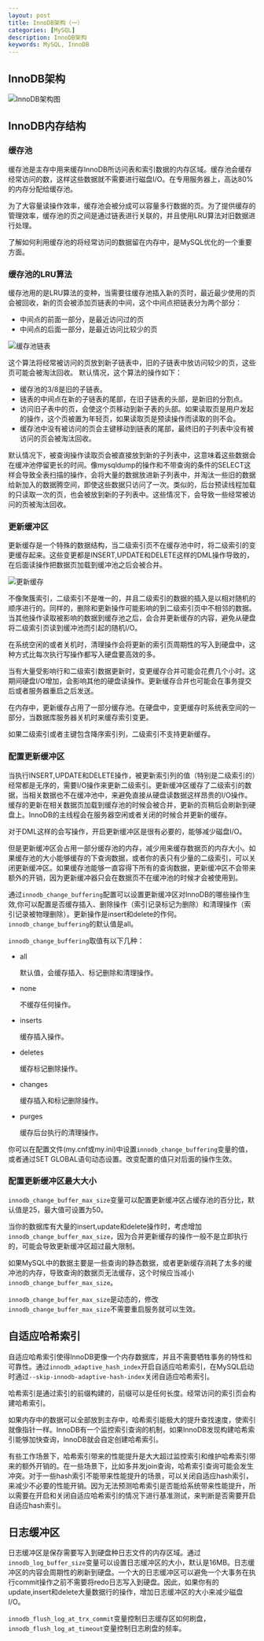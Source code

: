 ```yaml
---
layout: post
title: InnoDB架构（一）
categories: [MySQL]
description: InnoDB架构
keywords: MySQL, InnoDB
---
```


## InnoDB架构

![InnoDB架构图](https://raw.githubusercontent.com/qinchunabng/qinchunabng.github.io/master/images/posts/mysql/innodb-architecture-8-0.png)

## InnoDB内存结构

### 缓存池

缓存池是主存中用来缓存InnoDB所访问表和索引数据的内存区域。缓存池会缓存经常访问的数，这样这些数据就不需要进行磁盘I/O。在专用服务器上，高达80%的内存分配给缓存池。

为了大容量读操作效率，缓存池会被分成可以容量多行数据的页。为了提供缓存的管理效率，缓存池的页之间是通过链表进行关联的，并且使用LRU算法对旧数据进行处理。

了解如何利用缓存池的将经常访问的数据留在内存中，是MySQL优化的一个重要方面。

### 缓存池的LRU算法

缓存池用的是LRU算法的变种，当需要往缓存池插入新的页时，最近最少使用的页会被回收，新的页会被添加页链表的中间，这个中间点把链表分为两个部分：
- 中间点的前面一部分，是最近访问过的页
- 中间点的后面一部分，是最近访问比较少的页
  
![缓存池链表](https://github.com/qinchunabng/qinchunabng.github.io/blob/master/images/posts/mysql/innodb-buffer-pool-list.png?raw=true)

这个算法将经常被访问的页放到新子链表中，旧的子链表中放访问较少的页，这些页可能会被淘汰回收。
默认情况，这个算法的操作如下：
- 缓存池的3/8是旧的子链表。
- 链表的中间点在新的子链表的尾部，在旧子链表的头部，是新旧的分割点。
- 访问旧子表中的页，会使这个页移动到新子表的头部。如果读取页是用户发起的操作，这个页被置为年轻页，如果读取页是预读操作而读取的则不会。
- 缓存池中没有被访问的页会主键移动到链表的尾部，最终旧的子列表中没有被访问的页会被淘汰回收。
  
默认情况下，被查询操作读取页会被直接放到新的子列表中，这意味着这些数据会在缓冲池停留更长的时间。像mysqldump的操作和不带查询的条件的SELECT这样会导致全表扫描的操作，会将大量的数据放进新子列表中，并淘汰一些旧的数据给新加入的数据腾空间，即使这些数据只访问了一次。类似的，后台预读线程加载的只读取一次的页，也会被放到新的子列表中。这些情况下，会导致一些经常被访问的页被淘汰回收。

### 更新缓冲区

更新缓存是一个特殊的数据结构，当二级索引页不在缓存池中时，将二级索引的变更缓存起来。这些变更都是INSERT,UPDATE和DELETE这样的DML操作导致的，在后面读操作把数据页加载到缓冲池之后会被合并。

![更新缓存](https://github.com/qinchunabng/qinchunabng.github.io/blob/master/images/posts/mysql/innodb-change-buffer.png?raw=true)

不像聚簇索引，二级索引不是唯一的，并且二级索引的数据的插入是以相对随机的顺序进行的。同样的，删除和更新操作可能影响的到二级索引页中不相邻的数据。当其他操作读取被影响的数据到缓存池之后，会合并更新缓存的内容，避免从硬盘将二级索引页读到缓冲池而引起的随机I/O。

在系统空闲的或者关机时，清理操作会将更新的索引页周期性的写入到硬盘中，这种方式比每次执行写操作都写入硬盘要高效的多。

当有大量受影响行和二级索引数据更新时，变更缓存合并可能会花费几个小时。这期间硬盘I/O增加，会影响其他的硬盘读操作。更新缓存合并也可能会在事务提交后或者服务器重启之后发送。

在内存中，更新缓存占用了一部分缓存池。在硬盘中，变更缓存时系统表空间的一部分，当数据库服务器关机时来缓存索引变更。

如果二级索引或者主键包含降序索引列，二级索引不支持更新缓存。

### 配置更新缓冲区

当执行INSERT,UPDATE和DELETE操作，被更新索引列的值（特别是二级索引的）经常都是无序的，需要I/O操作来更新二级索引。更新缓冲区缓存了二级索引的数据，当相关数据也不在缓冲池中，来避免直接从硬盘读数据这样昂贵的I/O操作。缓存的更新在相关数据页加载到缓存池的时候会被合并，更新的页稍后会刷新到硬盘上。InnoDB的主线程会在服务器空闲或者关闭的时候合并更新的缓存。

对于DML这样的会写操作，开启更新缓冲区是很有必要的，能够减少磁盘I/O。

但是更新缓冲区会占用一部分缓存池的内存，减少用来缓存数据页的内存大小。如果缓存池的大小能够缓存的下查询数据，或者你的表只有少量的二级索引，可以关闭更新缓冲区。如果缓存池能够一直容得下所有的查询数据，更新缓冲区不会带来额外的开销，因为更新缓冲器只会在数据页不在缓冲池的时候才会被使用到。

通过`innodb_change_buffering`配置可以设置更新缓冲区对InnoDB的哪些操作生效,你可以配置是否缓存插入、删除操作（索引记录标记为删除）和清理操作（索引记录被物理删除）。更新操作是insert和delete的作何。`innodb_change_buffering`的默认值是all。

`innodb_change_buffering`取值有以下几种：

- all
  
  默认值，会缓存插入、标记删除和清理操作。

- none
  
  不缓存任何操作。

- inserts
  
  缓存插入操作。

- deletes
  
  缓存标记删除操作。

- changes
  
  缓存插入和标记删除操作。

- purges
  
  缓存后台执行的清理操作。

你可以在配置文件(my.cnf或my.ini)中设置`innodb_change_buffering`变量的值，或者通过SET GLOBAL语句动态设置。改变配置的值只对后面的操作生效。

### 配置更新缓冲区最大大小

`innodb_change_buffer_max_size`变量可以配置更新缓冲区占缓存池的百分比，默认值是25，最大值可设置为50。

当你的数据库有大量的insert,update和delete操作时，考虑增加` innodb_change_buffer_max_size`，因为合并更新缓存的操作一般不是立即执行的，可能会导致更新缓冲区超过最大限制。

如果MySQL中的数据主要是一些查询的静态数据，或者更新缓存消耗了太多的缓冲池的内存，导致查询的数据页无法缓存，这个时候应当减小` innodb_change_buffer_max_size`。

`innodb_change_buffer_max_size`是动态的，修改` innodb_change_buffer_max_size`不需要重启服务就可以生效。

## 自适应哈希索引

自适应哈希索引使得InnoDB更像一个内存数据库，并且不需要牺牲事务的特性和可靠性。通过`innodb_adaptive_hash_index`开启自适应哈希索引，在MySQL启动时通过`--skip-innodb-adaptive-hash-index`关闭自适应哈希索引。

哈希索引是通过索引的前缀构建的，前缀可以是任何长度。经常访问的索引页会构建哈希索引。

如果内存中的数据可以全部放到主存中，哈希索引能极大的提升查找速度，使索引就像指针一样。InnoDB有一个监控索引查询的机制，如果InnoDB发现构建哈希索引能够加快查询，InnoDB就会自定创建哈希索引。

有些工作场景下，哈希索引带来的性能提升是大大超过监控索引和维护哈希索引带来的额外开销的。在一些场景下，比如多并发join查询，哈希索引查询可能会发生冲突。对于一些hash索引不能带来性能提升的场景，可以关闭自适应hash索引，来减少不必要的性能开销。因为无法预测哈希索引是否能给系统带来性能提升，所以需要在开启和关闭自适应哈希索引的情况下进行基准测试，来判断是否需要开启自适应hash索引。

## 日志缓冲区

日志缓冲区是保存需要写入到硬盘种日志文件的内存区域。通过`innodb_log_buffer_size`变量可以设置日志缓冲区的大小，默认是16MB。日志缓冲区的内容会周期性的刷新到硬盘。一个大的日志缓冲区可以避免一个大事务在执行commit操作之前不需要将redo日志写入到硬盘。因此，如果你有的update,insert和delete大量数据行的操作，增加日志缓冲区的大小来减少磁盘I/O。

`innodb_flush_log_at_trx_commit`变量控制日志缓存区如何刷盘，`innodb_flush_log_at_timeout`变量控制日志刷盘的频率。
